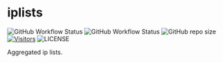 # iplists

![GitHub Workflow Status](https://img.shields.io/github/actions/workflow/status/borestad/iplists/ci.yml?style=for-the-badge)
![GitHub Workflow Status](https://counterapi.com/counter.svg?ns=codeit.se&action=view&key=cronboilerplate&style=big&startNumber=1&color=blue)
![GitHub repo size](https://img.shields.io/github/repo-size/borestad/iplists?style=for-the-badge)
[![Visitors](https://api.visitorbadge.io/api/combined?path=http://github.com/borestad/iplists&label=HITS&countColor=%23007EC5)](https://visitorbadge.io/status?path=https://github.com/borestad/iplists)
![LICENSE](https://img.shields.io/badge/license-MIT-blue?style=for-the-badge)

Aggregated ip lists.
